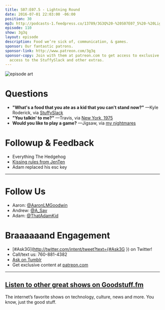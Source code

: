 ```yaml
---
title: S07:E07.5 - Lightning Round
date: 2016-07-01 22:03:00 -06:00
position: 30
mp3: http://podcasts-1.feedpress.co/13789/3G3Q%20-%20S07E07_5%20-%20Lightning%20Round.mp3
episode: 110
show: 3g3q
layout: episode
description: Food we’re sick of, communication, & games.
sponsor: Our fantastic patrons.
sponsor-link: http://www.patreon.com/3g3q
sponsor-copy: Join with them at patreon.com to get access to exclusive bonus material,
  access to the StuffySlack and other extras.
---
```


![episode art][1]

# Questions

* **"What's a food that you ate as a kid that you can't stand now?"** —Kyle Roderick, via [StuffySlack][2]
* **"You talkin' to me?"** —Travis, via [New York, 1975][3]
* **Would you like to play a game?** —Jigsaw, via [my nightmares][4]

# Followup & Feedback

* Everything The Hedgehog
* [Kissing rules from JenTen][5]
* Adam replaced his esc key

***

# Follow Us
* Aaron: [@AaronLMGoodwin](http://twitter.com/aaronlmgoodwin)
* Andrew: [@A_Sav](http://twitter.com/a_sav)
* Adam: [@ThatAdamKid](http://twitter.com/thatadamkid)

# Braaaaaand Engagement
* [#Ask3G](http://twitter.com/intent/tweet?text={#Ask3G }) on Twitter!
* Call/text us: 760-881-4382
* [Ask on Tumblr](http://3g3q.co/ask)
* Get exclusive content at [patreon.com](http://www.patreon.com/3g3q)

***

## [Listen to other great shows on Goodstuff.fm](http://goodstuff.fm/)
The internet’s favorite shows on technology, culture, news and more. You know, just the good stuff.

[1]: http://l.gdwn.co/1tmi.jpg
[2]: http://www.patreon.com/3g3q
[3]: http://www.imdb.com/title/tt0075314/business
[4]: http://bit.ly/29jrKOr
[5]: https://twitter.com/HillaryHottstuf/status/744955956333674497
[6]: http://twitter.com/aaronlmgoodwin
[7]: http://twitter.com/a_sav
[8]: http://twitter.com/thatadamkid
[9]: http://3g3q.co/ask
[10]: http://goodstuff.fm/3g3q/
